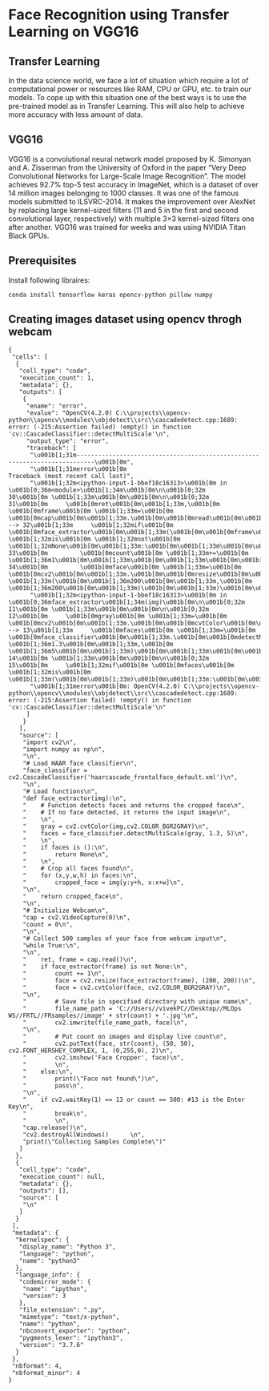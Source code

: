 # Face Recognition using Transfer Learning on VGG16
## Transfer Learning
In the data science world, we face a lot of situation which require a lot of computational power or resources like RAM, CPU or GPU, etc. to train our models. To cope up with this situation one of the best ways is to use the pre-trained model as in Transfer Learning. This will also help to achieve more accuracy with less amount of data.

## VGG16
VGG16 is a convolutional neural network model proposed by K. Simonyan and A. Zisserman from the University of Oxford in the paper “Very Deep Convolutional Networks for Large-Scale Image Recognition”. The model achieves 92.7% top-5 test accuracy in ImageNet, which is a dataset of over 14 million images belonging to 1000 classes. It was one of the famous models submitted to ILSVRC-2014. It makes the improvement over AlexNet by replacing large kernel-sized filters (11 and 5 in the first and second convolutional layer, respectively) with multiple 3×3 kernel-sized filters one after another. VGG16 was trained for weeks and was using NVIDIA Titan Black GPUs.

## Prerequisites
Install following libraires:
```
conda install tensorflow keras opencv-python pillow numpy
```
## Creating images dataset using opencv throgh webcam
```
{
 "cells": [
  {
   "cell_type": "code",
   "execution_count": 1,
   "metadata": {},
   "outputs": [
    {
     "ename": "error",
     "evalue": "OpenCV(4.2.0) C:\\projects\\opencv-python\\opencv\\modules\\objdetect\\src\\cascadedetect.cpp:1689: error: (-215:Assertion failed) !empty() in function 'cv::CascadeClassifier::detectMultiScale'\n",
     "output_type": "error",
     "traceback": [
      "\u001b[1;31m---------------------------------------------------------------------------\u001b[0m",
      "\u001b[1;31merror\u001b[0m                                     Traceback (most recent call last)",
      "\u001b[1;32m<ipython-input-1-bbef18c16313>\u001b[0m in \u001b[0;36m<module>\u001b[1;34m\u001b[0m\n\u001b[0;32m     30\u001b[0m \u001b[1;33m\u001b[0m\u001b[0m\n\u001b[0;32m     31\u001b[0m     \u001b[0mret\u001b[0m\u001b[1;33m,\u001b[0m \u001b[0mframe\u001b[0m \u001b[1;33m=\u001b[0m \u001b[0mcap\u001b[0m\u001b[1;33m.\u001b[0m\u001b[0mread\u001b[0m\u001b[1;33m(\u001b[0m\u001b[1;33m)\u001b[0m\u001b[1;33m\u001b[0m\u001b[1;33m\u001b[0m\u001b[0m\n\u001b[1;32m---> 32\u001b[1;33m     \u001b[1;32mif\u001b[0m \u001b[0mface_extractor\u001b[0m\u001b[1;33m(\u001b[0m\u001b[0mframe\u001b[0m\u001b[1;33m)\u001b[0m \u001b[1;32mis\u001b[0m \u001b[1;32mnot\u001b[0m \u001b[1;32mNone\u001b[0m\u001b[1;33m:\u001b[0m\u001b[1;33m\u001b[0m\u001b[1;33m\u001b[0m\u001b[0m\n\u001b[0m\u001b[0;32m     33\u001b[0m         \u001b[0mcount\u001b[0m \u001b[1;33m+=\u001b[0m \u001b[1;36m1\u001b[0m\u001b[1;33m\u001b[0m\u001b[1;33m\u001b[0m\u001b[0m\n\u001b[0;32m     34\u001b[0m         \u001b[0mface\u001b[0m \u001b[1;33m=\u001b[0m \u001b[0mcv2\u001b[0m\u001b[1;33m.\u001b[0m\u001b[0mresize\u001b[0m\u001b[1;33m(\u001b[0m\u001b[0mface_extractor\u001b[0m\u001b[1;33m(\u001b[0m\u001b[0mframe\u001b[0m\u001b[1;33m)\u001b[0m\u001b[1;33m,\u001b[0m \u001b[1;33m(\u001b[0m\u001b[1;36m200\u001b[0m\u001b[1;33m,\u001b[0m \u001b[1;36m200\u001b[0m\u001b[1;33m)\u001b[0m\u001b[1;33m)\u001b[0m\u001b[1;33m\u001b[0m\u001b[1;33m\u001b[0m\u001b[0m\n",
      "\u001b[1;32m<ipython-input-1-bbef18c16313>\u001b[0m in \u001b[0;36mface_extractor\u001b[1;34m(img)\u001b[0m\n\u001b[0;32m     11\u001b[0m \u001b[1;33m\u001b[0m\u001b[0m\n\u001b[0;32m     12\u001b[0m     \u001b[0mgray\u001b[0m \u001b[1;33m=\u001b[0m \u001b[0mcv2\u001b[0m\u001b[1;33m.\u001b[0m\u001b[0mcvtColor\u001b[0m\u001b[1;33m(\u001b[0m\u001b[0mimg\u001b[0m\u001b[1;33m,\u001b[0m\u001b[0mcv2\u001b[0m\u001b[1;33m.\u001b[0m\u001b[0mCOLOR_BGR2GRAY\u001b[0m\u001b[1;33m)\u001b[0m\u001b[1;33m\u001b[0m\u001b[1;33m\u001b[0m\u001b[0m\n\u001b[1;32m---> 13\u001b[1;33m     \u001b[0mfaces\u001b[0m \u001b[1;33m=\u001b[0m \u001b[0mface_classifier\u001b[0m\u001b[1;33m.\u001b[0m\u001b[0mdetectMultiScale\u001b[0m\u001b[1;33m(\u001b[0m\u001b[0mgray\u001b[0m\u001b[1;33m,\u001b[0m \u001b[1;36m1.3\u001b[0m\u001b[1;33m,\u001b[0m \u001b[1;36m5\u001b[0m\u001b[1;33m)\u001b[0m\u001b[1;33m\u001b[0m\u001b[1;33m\u001b[0m\u001b[0m\n\u001b[0m\u001b[0;32m     14\u001b[0m \u001b[1;33m\u001b[0m\u001b[0m\n\u001b[0;32m     15\u001b[0m     \u001b[1;32mif\u001b[0m \u001b[0mfaces\u001b[0m \u001b[1;32mis\u001b[0m \u001b[1;33m(\u001b[0m\u001b[1;33m)\u001b[0m\u001b[1;33m:\u001b[0m\u001b[1;33m\u001b[0m\u001b[1;33m\u001b[0m\u001b[0m\n",
      "\u001b[1;31merror\u001b[0m: OpenCV(4.2.0) C:\\projects\\opencv-python\\opencv\\modules\\objdetect\\src\\cascadedetect.cpp:1689: error: (-215:Assertion failed) !empty() in function 'cv::CascadeClassifier::detectMultiScale'\n"
     ]
    }
   ],
   "source": [
    "import cv2\n",
    "import numpy as np\n",
    "\n",
    "# Load HAAR face classifier\n",
    "face_classifier = cv2.CascadeClassifier('haarcascade_frontalface_default.xml')\n",
    "\n",
    "# Load functions\n",
    "def face_extractor(img):\n",
    "    # Function detects faces and returns the cropped face\n",
    "    # If no face detected, it returns the input image\n",
    "    \n",
    "    gray = cv2.cvtColor(img,cv2.COLOR_BGR2GRAY)\n",
    "    faces = face_classifier.detectMultiScale(gray, 1.3, 5)\n",
    "    \n",
    "    if faces is ():\n",
    "        return None\n",
    "    \n",
    "    # Crop all faces found\n",
    "    for (x,y,w,h) in faces:\n",
    "        cropped_face = img[y:y+h, x:x+w]\n",
    "\n",
    "    return cropped_face\n",
    "\n",
    "# Initialize Webcam\n",
    "cap = cv2.VideoCapture(0)\n",
    "count = 0\n",
    "\n",
    "# Collect 500 samples of your face from webcam input\n",
    "while True:\n",
    "\n",
    "    ret, frame = cap.read()\n",
    "    if face_extractor(frame) is not None:\n",
    "        count += 1\n",
    "        face = cv2.resize(face_extractor(frame), (200, 200))\n",
    "        face = cv2.cvtColor(face, cv2.COLOR_BGR2GRAY)\n",
    "\n",
    "        # Save file in specified directory with unique name\n",
    "        file_name_path = 'C://Users//vivekPC//Desktop//MLOps WS//FRTL//FRsamples//image' + str(count) + '.jpg'\n",
    "        cv2.imwrite(file_name_path, face)\n",
    "\n",
    "        # Put count on images and display live count\n",
    "        cv2.putText(face, str(count), (50, 50), cv2.FONT_HERSHEY_COMPLEX, 1, (0,255,0), 2)\n",
    "        cv2.imshow('Face Cropper', face)\n",
    "        \n",
    "    else:\n",
    "        print(\"Face not found\")\n",
    "        pass\n",
    "\n",
    "    if cv2.waitKey(1) == 13 or count == 500: #13 is the Enter Key\n",
    "        break\n",
    "        \n",
    "cap.release()\n",
    "cv2.destroyAllWindows()      \n",
    "print(\"Collecting Samples Complete\")"
   ]
  },
  {
   "cell_type": "code",
   "execution_count": null,
   "metadata": {},
   "outputs": [],
   "source": [
    "\n"
   ]
  }
 ],
 "metadata": {
  "kernelspec": {
   "display_name": "Python 3",
   "language": "python",
   "name": "python3"
  },
  "language_info": {
   "codemirror_mode": {
    "name": "ipython",
    "version": 3
   },
   "file_extension": ".py",
   "mimetype": "text/x-python",
   "name": "python",
   "nbconvert_exporter": "python",
   "pygments_lexer": "ipython3",
   "version": "3.7.6"
  }
 },
 "nbformat": 4,
 "nbformat_minor": 4
}
```
